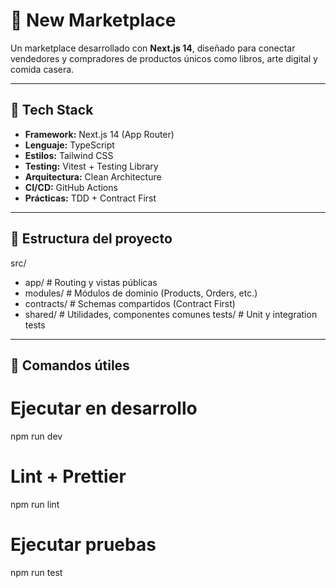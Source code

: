 # 🛒 New Marketplace

Un marketplace desarrollado con **Next.js 14**, diseñado para conectar vendedores y compradores de productos únicos como libros, arte digital y comida casera.

---

## 🚀 Tech Stack

- **Framework:** Next.js 14 (App Router)
- **Lenguaje:** TypeScript
- **Estilos:** Tailwind CSS
- **Testing:** Vitest + Testing Library
- **Arquitectura:** Clean Architecture
- **CI/CD:** GitHub Actions
- **Prácticas:** TDD + Contract First

---

## 📁 Estructura del proyecto

src/
- app/ # Routing y vistas públicas
- modules/ # Módulos de dominio (Products, Orders, etc.)
- contracts/ # Schemas compartidos (Contract First)
- shared/ # Utilidades, componentes comunes
tests/ # Unit y integration tests

---

## 🧪 Comandos útiles

# Ejecutar en desarrollo
npm run dev

# Lint + Prettier
npm run lint

# Ejecutar pruebas
npm run test